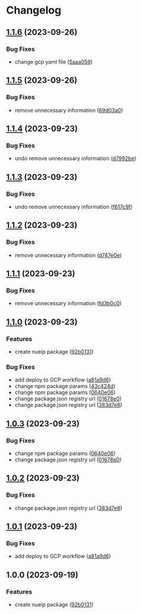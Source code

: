# Changelog

## [1.1.6](https://github.com/lynntuuu/nueip-npm/compare/v1.1.5...v1.1.6) (2023-09-26)


### Bug Fixes

* change gcp yaml file ([5aaa059](https://github.com/lynntuuu/nueip-npm/commit/5aaa0591fc3b42b2598ecbba5fb1a6c17cea180e))

## [1.1.5](https://github.com/lynntuuu/nueip-npm/compare/v1.1.4...v1.1.5) (2023-09-26)


### Bug Fixes

* remove unnecessary information ([69d03a0](https://github.com/lynntuuu/nueip-npm/commit/69d03a0d9da8305a5e2f282d8a0c151ddb938e90))

## [1.1.4](https://github.com/lynntuuu/nueip-npm/compare/v1.1.3...v1.1.4) (2023-09-23)


### Bug Fixes

* undo remove unnecessary information ([d7992be](https://github.com/lynntuuu/nueip-npm/commit/d7992be355fb756d8297ff58219472c2835d28e3))

## [1.1.3](https://github.com/lynntuuu/nueip-npm/compare/v1.1.2...v1.1.3) (2023-09-23)


### Bug Fixes

* undo remove unnecessary information ([f617c9f](https://github.com/lynntuuu/nueip-npm/commit/f617c9f62e85fedd48e4e72f8a44dcaa462eef6b))

## [1.1.2](https://github.com/lynntuuu/nueip-npm/compare/v1.1.1...v1.1.2) (2023-09-23)


### Bug Fixes

* remove unnecessary information ([d747e0e](https://github.com/lynntuuu/nueip-npm/commit/d747e0e8cd911e3f60d7ff7ae859793251408af6))

## [1.1.1](https://github.com/lynntuuu/nueip-npm/compare/v1.1.0...v1.1.1) (2023-09-23)


### Bug Fixes

* remove unnecessary information ([fd3b0c0](https://github.com/lynntuuu/nueip-npm/commit/fd3b0c0d49ab8d2d2e93a898761426bbca6ef0c2))

## [1.1.0](https://github.com/lynntuuu/nueip-npm/compare/v1.0.3...v1.1.0) (2023-09-23)


### Features

* create nueip package ([92b0131](https://github.com/lynntuuu/nueip-npm/commit/92b0131abbb27d4e924d448e9713725ea9452969))


### Bug Fixes

* add deploy to GCP workflow ([a81a9d6](https://github.com/lynntuuu/nueip-npm/commit/a81a9d64ebae089ca1f1bfd3721c11caa328243e))
* change npm package params ([43c424d](https://github.com/lynntuuu/nueip-npm/commit/43c424df0a59079b4c2368c360e6c4c032337546))
* change npm package params ([0640e06](https://github.com/lynntuuu/nueip-npm/commit/0640e06581163381447e393826fe9f90205f219d))
* change package.json registry url ([01678e0](https://github.com/lynntuuu/nueip-npm/commit/01678e0337569c23c11a0f313fd3aaf0af00f05a))
* change package.json registry url ([383d7e8](https://github.com/lynntuuu/nueip-npm/commit/383d7e819db10a45779c89822eac307716a0f7cf))

## [1.0.3](https://github.com/lynntuuu/nueip-npm/compare/v1.0.2...v1.0.3) (2023-09-23)


### Bug Fixes

* change npm package params ([0640e06](https://github.com/lynntuuu/nueip-npm/commit/0640e06581163381447e393826fe9f90205f219d))
* change package.json registry url ([01678e0](https://github.com/lynntuuu/nueip-npm/commit/01678e0337569c23c11a0f313fd3aaf0af00f05a))

## [1.0.2](https://github.com/lynntuuu/nueip-npm/compare/v1.0.1...v1.0.2) (2023-09-23)


### Bug Fixes

* change package.json registry url ([383d7e8](https://github.com/lynntuuu/nueip-npm/commit/383d7e819db10a45779c89822eac307716a0f7cf))

## [1.0.1](https://github.com/lynntuuu/nueip-npm/compare/v1.0.0...v1.0.1) (2023-09-23)


### Bug Fixes

* add deploy to GCP workflow ([a81a9d6](https://github.com/lynntuuu/nueip-npm/commit/a81a9d64ebae089ca1f1bfd3721c11caa328243e))

## 1.0.0 (2023-09-19)


### Features

* create nueip package ([92b0131](https://github.com/lynntuuu/nueip-npm/commit/92b0131abbb27d4e924d448e9713725ea9452969))
